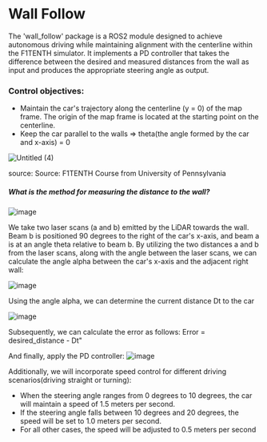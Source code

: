 # Wall Follow


The 'wall_follow' package is a ROS2 module designed to achieve autonomous driving while maintaining alignment with the centerline within the F1TENTH simulator. It implements a PD controller that takes the difference between the desired and measured distances from the wall as input and produces the appropriate steering angle as output.

### Control objectives:

* Maintain the car's trajectory along the centerline (y = 0) of the map frame. The origin of the map frame is located at the starting point on the centerline.
* Keep the car  parallel to the walls => theta(the angle formed by the car  and x-axis) = 0

![Untitled (4)](https://github.com/kiiwii22/Autonomous-Racing-Car/assets/76494996/643c0589-1518-4aac-a02b-14275def5465)

source: Source: F1TENTH Course from University of Pennsylvania


##### What is the method for measuring the distance to the wall?

![image](https://github.com/kiiwii22/Autonomous-Racing-Car/assets/76494996/cfb801a5-0c9e-4afe-ae1f-e637edd0d6ae)

We take two laser scans (a and b) emitted by the LiDAR towards the wall. Beam b is positioned 90 degrees to the right of the car's x-axis, and beam a is at an angle theta relative to beam b. By utilizing the two distances a and b from the laser scans, along with the angle between the laser scans, we can calculate the angle alpha between the car's x-axis and the adjacent right wall:

![image](https://github.com/kiiwii22/Autonomous-Racing-Car/assets/76494996/faea7410-3c4b-4a15-b9cd-bf438ecbfad9)

Using the angle alpha, we can determine the current distance Dt to the car

![image](https://github.com/kiiwii22/Autonomous-Racing-Car/assets/76494996/b2d2bf4c-dfc6-4a66-af37-45e146d07c42)

Subsequently, we can calculate the error as follows:
Error = desired_distance - Dt"

And finally, apply the PD controller:
![image](https://github.com/kiiwii22/Autonomous-Racing-Car/assets/76494996/f9a478fd-ac75-44b5-ae5c-0e3884e38ef9)

Additionally, we will incorporate speed control for different driving scenarios(driving straight or turning):

* When the steering angle ranges from 0 degrees to 10 degrees, the car will maintain a speed of 1.5 meters per second.
* If the steering angle falls between 10 degrees and 20 degrees, the speed will be set to 1.0 meters per second.
* For all other cases, the speed will be adjusted to 0.5 meters per second

